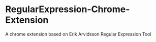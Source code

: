 RegularExpression-Chrome-Extension
==================================

A chrome extension based on Erik Arvidsson Regular Expression Tool